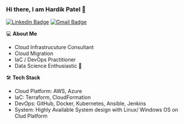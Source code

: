 ### Hi there, I am Hardik Patel 👋
[![Linkedin Badge](https://img.shields.io/badge/-HardikPatel-blue?style=flat-square&logo=Linkedin&logoColor=white&link=https://www.linkedin.com/in/hardikip/)](https://www.linkedin.com/in/hardikip/)
[![Gmail Badge](https://img.shields.io/badge/-hardik18@gmail.com-c14438?style=flat-square&logo=Gmail&logoColor=white&link=mailto:hardik18@gmail.com)](mailto:hardik18@gmail.com) 

💻 **About Me**
- Cloud Infrastrucuture Consultant
- Cloud Migration 
- IaC / DevOps Practitioner 
- Data Science Enthusiastic 😬


🛠 **Tech Stack**

- Cloud Platform: AWS, Azure
- IaC: Terraform, CloudFormation
- DevOps: GitHub, Docker, Kubernetes, Ansible, Jenkins
- System: Highly Available System design with Linux/ Windows OS on Clud Platform
